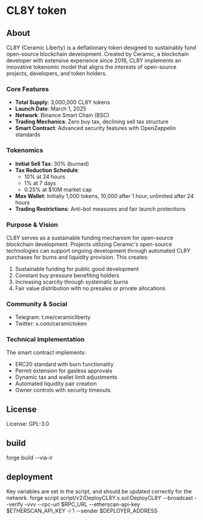 # CL8Y token

## About

CL8Y (Ceramic Liberty) is a deflationary token designed to sustainably fund open-source blockchain development. Created by Ceramic, a blockchain developer with extensive experience since 2018, CL8Y implements an innovative tokenomic model that aligns the interests of open-source projects, developers, and token holders.

### Core Features

- **Total Supply**: 3,000,000 CL8Y tokens
- **Launch Date**: March 1, 2025
- **Network**: Binance Smart Chain (BSC)
- **Trading Mechanics**: Zero buy tax, declining sell tax structure
- **Smart Contract**: Advanced security features with OpenZeppelin standards

### Tokenomics

- **Initial Sell Tax**: 30% (burned)
- **Tax Reduction Schedule**: 
  - 10% at 24 hours
  - 1% at 7 days
  - 0.25% at $10M market cap
- **Max Wallet**: Initially 1,000 tokens, 10,000 after 1 hour, unlimited after 24 hours
- **Trading Restrictions**: Anti-bot measures and fair launch protections

### Purpose & Vision

CL8Y serves as a sustainable funding mechanism for open-source blockchain development. Projects utilizing Ceramic's open-source technologies can support ongoing development through automated CL8Y purchases for burns and liquidity provision. This creates:

1. Sustainable funding for public good development
2. Constant buy pressure benefiting holders
3. Increasing scarcity through systematic burns
4. Fair value distribution with no presales or private allocations

### Community & Social

- Telegram: t.me/ceramicliberty
- Twitter: x.com/ceramictoken

### Technical Implementation

The smart contract implements:
- ERC20 standard with burn functionality
- Permit extension for gasless approvals
- Dynamic tax and wallet limit adjustments
- Automated liquidity pair creation
- Owner controls with security timeouts

## License
License: GPL-3.0

## build
forge build --via-ir

## deployment
Key variables are set in the script, and should be updated correctly for the network.
forge script script/v2/DeployCL8Y.s.sol:DeployCL8Y --broadcast --verify -vvv --rpc-url $RPC_URL --etherscan-api-key $ETHERSCAN_API_KEY -i 1 --sender $DEPLOYER_ADDRESS